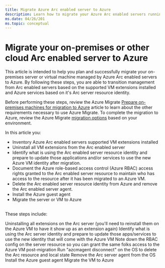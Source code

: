 ```yaml
---
title: Migrate Azure Arc enabled server to Azure
description: Learn how to migrate your Azure Arc enabled servers running on-premises or other cloud environment to Azure.
ms.date: 04/26/201
ms.topic: conceptual
---
```


# Migrate your on-premises or other cloud Arc enabled server to Azure

This article is intended to help you plan and successfully migrate your on-premises server or virtual machine managed by Azure Arc enabled servers to Azure. By following these steps, you are able to transition management from Arc enabled servers based on the supported VM extensions installed and Azure services based on it's Arc server resource identity.

Before performing these steps, review the Azure Migrate [Prepare on-premises machines for migration to Azure](../../migrate/prepare-for-migration.md) article to learn about the other requirements necessary to use Azure Migrate. To complete the migration to Azure, review the Azure Migrate [migration options](../../migrate/prepare-for-migration.md#next-steps) based on your environment.

In this article you:

* Inventory Azure Arc enabled servers supported VM extensions installed
* Uninstall all VM extensions from the Arc enabled server
* Identify what is using the Arc enabled server resource identity and prepare to update those applications and/or services to use the new Azure VM identity after migration.
* Document the Azure role-based access control (Azure RBAC) access rights granted to the Arc enabled server resource to maintain who has access to the resource after it has been migrated to an Azure VM.
* Delete the Arc enabled server resource identity from Azure and remove the Arc enabled server agent.
* Install the Azure guest agent
* Migrate the server or VM to Azure

## 




These steps include:

Uninstalling all extensions on the Arc server (you'll need to reinstall them on the Azure VM to have it show up as an extension again)
Identify what is using the Arc server identity and prepare to update those apps/services to use the new identity that will come with the Azure VM
Note down the RBAC config on the server resource so you can grant the same folks access to the Azure VM post-migration
Run "azcmagent disconnect" on the OS to delete the Arc resource and local state
Remove the Arc server agent from the OS
Install the Azure guest agent
Migrate the VM to Azure
